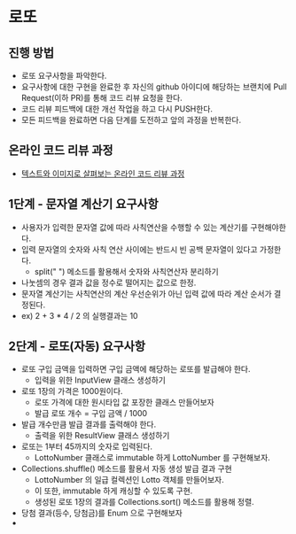 # 로또
## 진행 방법
* 로또 요구사항을 파악한다.
* 요구사항에 대한 구현을 완료한 후 자신의 github 아이디에 해당하는 브랜치에 Pull Request(이하 PR)를 통해 코드 리뷰 요청을 한다.
* 코드 리뷰 피드백에 대한 개선 작업을 하고 다시 PUSH한다.
* 모든 피드백을 완료하면 다음 단계를 도전하고 앞의 과정을 반복한다.

## 온라인 코드 리뷰 과정
* [텍스트와 이미지로 살펴보는 온라인 코드 리뷰 과정](https://github.com/next-step/nextstep-docs/tree/master/codereview)

## 1단계 - 문자열 계산기 요구사항
* 사용자가 입력한 문자열 값에 따라 사칙연산을 수행할 수 있는 계산기를 구현해야한다.
* 입력 문자열의 숫자와 사칙 연산 사이에는 반드시 빈 공백 문자열이 있다고 가정한다.
  * split(" ") 메소드를 활용해서 숫자와 사칙연산자 분리하기
* 나눗셈의 경우 결과 값을 정수로 떨어지는 값으로 한정.
* 문자열 계산기는 사칙연산의 계산 우선순위가 아닌 입력 값에 따라 계산 순서가 결정된다.
* ex) 2 + 3 * 4 / 2 의 실행결과는 10

## 2단계 - 로또(자동) 요구사항
* 로또 구입 금액을 입력하면 구입 금액에 해당하는 로또를 발급해야 한다.
  * 입력을 위한 InputView 클래스 생성하기
* 로또 1장의 가격은 1000원이다.
  * 로또 가격에 대한 원시타입 값 포장한 클래스 만들어보자
  * 발급 로또 개수 = 구입 금액 / 1000 
* 발급 개수만큼 발급 결과를 출력해야 한다.
  * 출력을 위한 ResultView 클래스 생성하기
* 로또는 1부터 45까지의 숫자로 입력된다.
  * LottoNumber 클래스로 immutable 하게 LottoNumber 를 구현해보자.
* Collections.shuffle() 메소드를 활용서 자동 생성 발급 결과 구현
  * LottoNumber 의 일급 컬렉션인 Lotto 객체를 만들어보자.
  * 이 또한, immutable 하게 캐싱할 수 있도록 구현.
  * 생성된 로또 1장의 결과를 Collections.sort() 메소드를 활용해 정렬.
* 당첨 결과(등수, 당첨금)를 Enum 으로 구현해보자
* 